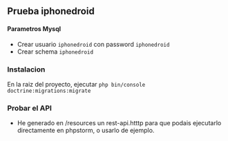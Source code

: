 
## Prueba iphonedroid

#### Parametros Mysql
- Crear usuario `iphonedroid` con password `iphonedroid`
- Crear schema `iphonedroid`

### Instalacion 
En la raiz del proyecto, ejecutar `php bin/console doctrine:migrations:migrate`


### Probar el API
- He generado en /resources un rest-api.htttp para que podais ejecutarlo directamente en phpstorm, o usarlo de ejemplo.
